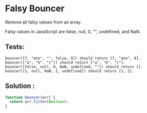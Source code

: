 # Falsy Bouncer

Remove all falsy values from an array.

Falsy values in JavaScript are false, null, 0, "", undefined, and NaN.

## Tests:

    bouncer([7, "ate", "", false, 9]) should return [7, "ate", 9].
    bouncer(["a", "b", "c"]) should return ["a", "b", "c"].
    bouncer([false, null, 0, NaN, undefined, ""]) should return [].
    bouncer([1, null, NaN, 2, undefined]) should return [1, 2].

## Solution :
```javascript
function bouncer(arr) {
  return arr.filter(Boolean);
}